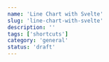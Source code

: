 ```yaml
---
name: 'Line Chart with Svelte'
slug: 'line-chart-with-svelte'
description: ''
tags: ['shortcuts']
category: 'general'
status: 'draft'
---
```





<!-- 
- Array(30).fill(1).map(x => Math.random() * 100 + 10)
-->